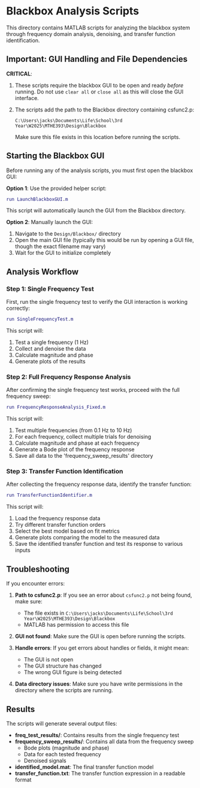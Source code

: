 # Blackbox Analysis Scripts

This directory contains MATLAB scripts for analyzing the blackbox system through frequency domain analysis, denoising, and transfer function identification.

## Important: GUI Handling and File Dependencies

**CRITICAL**: 
1. These scripts require the blackbox GUI to be open and ready *before* running. Do not use `clear all` or `close all` as this will close the GUI interface.

2. The scripts add the path to the Blackbox directory containing csfunc2.p:
   ```
   C:\Users\jacks\Documents\Life\School\3rd Year\W2025\MTHE393\Design\Blackbox
   ```
   Make sure this file exists in this location before running the scripts.

## Starting the Blackbox GUI

Before running any of the analysis scripts, you must first open the blackbox GUI:

**Option 1**: Use the provided helper script:
```matlab
run LaunchBlackboxGUI.m
```
This script will automatically launch the GUI from the Blackbox directory.

**Option 2**: Manually launch the GUI:
1. Navigate to the `Design/Blackbox/` directory
2. Open the main GUI file (typically this would be run by opening a GUI file, though the exact filename may vary)
3. Wait for the GUI to initialize completely

## Analysis Workflow

### Step 1: Single Frequency Test

First, run the single frequency test to verify the GUI interaction is working correctly:

```matlab
run SingleFrequencyTest.m
```

This script will:
1. Test a single frequency (1 Hz)
2. Collect and denoise the data
3. Calculate magnitude and phase
4. Generate plots of the results

### Step 2: Full Frequency Response Analysis 

After confirming the single frequency test works, proceed with the full frequency sweep:

```matlab
run FrequencyResponseAnalysis_Fixed.m
```

This script will:
1. Test multiple frequencies (from 0.1 Hz to 10 Hz)
2. For each frequency, collect multiple trials for denoising
3. Calculate magnitude and phase at each frequency
4. Generate a Bode plot of the frequency response
5. Save all data to the 'frequency_sweep_results' directory

### Step 3: Transfer Function Identification

After collecting the frequency response data, identify the transfer function:

```matlab
run TransferFunctionIdentifier.m
```

This script will:
1. Load the frequency response data
2. Try different transfer function orders
3. Select the best model based on fit metrics
4. Generate plots comparing the model to the measured data
5. Save the identified transfer function and test its response to various inputs

## Troubleshooting

If you encounter errors:

1. **Path to csfunc2.p**: If you see an error about `csfunc2.p` not being found, make sure:
   - The file exists in `C:\Users\jacks\Documents\Life\School\3rd Year\W2025\MTHE393\Design\Blackbox`
   - MATLAB has permission to access this file

2. **GUI not found**: Make sure the GUI is open before running the scripts.

3. **Handle errors**: If you get errors about handles or fields, it might mean:
   - The GUI is not open
   - The GUI structure has changed
   - The wrong GUI figure is being detected

4. **Data directory issues**: Make sure you have write permissions in the directory where the scripts are running.

## Results

The scripts will generate several output files:

- **freq_test_results/**: Contains results from the single frequency test
- **frequency_sweep_results/**: Contains all data from the frequency sweep
  - Bode plots (magnitude and phase)
  - Data for each tested frequency
  - Denoised signals
- **identified_model.mat**: The final transfer function model
- **transfer_function.txt**: The transfer function expression in a readable format 